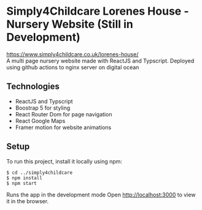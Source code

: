 # Simply4Childcare Lorenes House - Nursery Website (Still in Development)

https://www.simply4childcare.co.uk/lorenes-house/ \
A multi page nursery website made with ReactJS and Typscript. Deployed using github actions to nginx server on digital ocean

## Technologies

- ReactJS and Typscript
- Boostrap 5 for styling
- React Router Dom for page navigation
- React Google Maps
- Framer motion for website animations

## Setup

To run this project, install it locally using npm:

```
$ cd ../simply4childcare
$ npm install
$ npm start
```

Runs the app in the development mode
Open [http://localhost:3000](http://localhost:3000) to view it in the browser.
